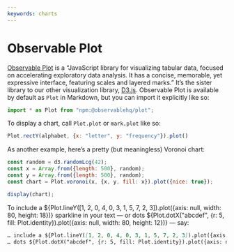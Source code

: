 ```yaml
---
keywords: charts
---
```


# Observable Plot

[Observable Plot](https://observablehq.com/plot/) is a “JavaScript library for visualizing tabular data, focused on accelerating exploratory data analysis. It has a concise, memorable, yet expressive interface, featuring scales and layered marks.” It’s the sister library to our other visualization library, [D3.js](./d3). Observable Plot is available by default as `Plot` in Markdown, but you can import it explicitly like so:

```js echo
import * as Plot from "npm:@observablehq/plot";
```

To display a chart, call `Plot.plot` or `mark.plot` like so:

```js echo
Plot.rectY(alphabet, {x: "letter", y: "frequency"}).plot()
```

As another example, here’s a pretty (but meaningless) Voronoi chart:

```js echo
const random = d3.randomLcg(42);
const x = Array.from({length: 500}, random);
const y = Array.from({length: 500}, random);
const chart = Plot.voronoi(x, {x, y, fill: x}).plot({nice: true});

display(chart);
```

To include a ${Plot.lineY([1, 2, 0, 4, 0, 3, 1, 5, 7, 2, 3]).plot({axis: null, width: 80, height: 18})} sparkline in your text — or dots ${Plot.dotX("abcdef", {r: 5, fill: Plot.identity}).plot({axis: null, width: 80, height: 12})} — say:

```md
… include a ${Plot.lineY([1, 2, 0, 4, 0, 3, 1, 5, 7, 2, 3]).plot({axis: null, width: 80, height: 18})} sparkline…
… dots ${Plot.dotX("abcdef", {r: 5, fill: Plot.identity}).plot({axis: null, width: 80, height: 12})} — say…
```
